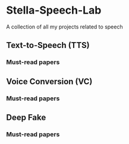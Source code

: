 # Stella-Speech-Lab
A collection of all my projects related to speech

## Text-to-Speech (TTS)
### Must-read papers

## Voice Conversion (VC)
### Must-read papers

## Deep Fake
### Must-read papers
